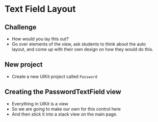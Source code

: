 # Text Field Layout

## Challenge

- How would you lay this out?
- Go over elements of the view, ask students to think about the auto layout, and come up with their own design on how they would do this.

## New project

- Create a new UIKit project called `Password`

## Creating the PasswordTextField view

- Everything in UIKit is a view
- So we are going to make our own for this control here
- And then stick it into a stack view on the main page.








